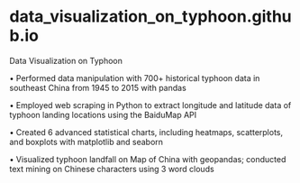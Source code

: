 # data_visualization_on_typhoon.github.io
Data Visualization on Typhoon

•	Performed data manipulation with 700+ historical typhoon data in southeast China from 1945 to 2015 with pandas

•	Employed web scraping in Python to extract longitude and latitude data of typhoon landing locations using the BaiduMap API

•	Created 6 advanced statistical charts, including heatmaps, scatterplots, and boxplots with matplotlib and seaborn

•	Visualized typhoon landfall on Map of China with geopandas; conducted text mining on Chinese characters using 3 word clouds
